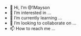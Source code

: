 - 👋 Hi, I’m @1Mayson
- 👀 I’m interested in ...
- 🌱 I’m currently learning ...
- 💞️ I’m looking to collaborate on ...
- 📫 How to reach me ...

<!---
1Mayson/1Mayson is a ✨ special ✨ repository because its `README.md` (this file) appears on your GitHub profile.
You can click the Preview link to take a look at your changes.
--->
